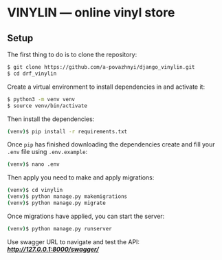 # **VINYLIN** — online vinyl store

## Setup

The first thing to do is to clone the repository:

```sh
$ git clone https://github.com/a-povazhnyi/django_vinylin.git
$ cd drf_vinylin
```

Create a virtual environment to install dependencies in and activate it:

```sh
$ python3 -m venv venv
$ source venv/bin/activate
```

Then install the dependencies:

```sh
(venv)$ pip install -r requirements.txt
```

Once `pip` has finished downloading the dependencies 
create and fill your `.env` file using `.env.example`:
```sh
(venv)$ nano .env
```

Then apply you need to make and apply migrations:
```sh
(venv)$ cd vinylin
(venv)$ python manage.py makemigrations
(venv)$ python manage.py migrate
```

Once migrations have applied, you can start the server:
```sh
(venv)$ python manage.py runserver
```

Use swagger URL to navigate and test the API:
***http://127.0.0.1:8000/swagger/***